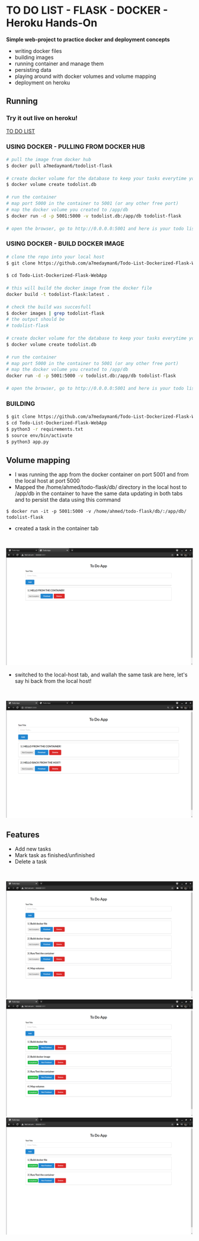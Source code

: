 # TO DO LIST - FLASK - DOCKER - Heroku Hands-On

<b>Simple web-project to practice docker and deployment concepts </b>
- writing docker files
- building images
- running container and manage them
- persisting data 
- playing around with docker volumes and volume mapping
- deployment on heroku

## Running 

### Try it out live on heroku!
[TO DO LIST](https://todolist-flask-docker-practice.herokuapp.com/)

### USING DOCKER - PULLING FROM DOCKER HUB

```bash
# pull the image from docker hub
$ docker pull a7medayman6/todolist-flask

# create docker volume for the database to keep your tasks everytime you run ir
$ docker volume create todolist.db

# run the container
# map port 5000 in the container to 5001 (or any other free port)
# map the docker volume you created to /app/db 
$ docker run -d -p 5001:5000 -v todolist.db:/app/db todolist-flask

# open the browser, go to http://0.0.0.0:5001 and here is your todo list up and running
```

### USING DOCKER - BUILD DOCKER IMAGE

```bash
# clone the repo into your local host
$ git clone https://github.com/a7medayman6/Todo-List-Dockerized-Flask-WebApp

$ cd Todo-List-Dockerized-Flask-WebApp

# this will build the docker image from the docker file
docker build -t todolist-flask:latest .

# check the build was succesfull
$ docker images | grep todolist-flask
# the output should be
# todolist-flask

# create docker volume for the database to keep your tasks everytime you run it
$ docker volume create todolist.db

# run the container
# map port 5000 in the container to 5001 (or any other free port)
# map the docker volume you created to /app/db 
docker run -d -p 5001:5000 -v todolist.db:/app/db todolist-flask

# open the browser, go to http://0.0.0.0:5001 and here is your todo list up and running
```
### BUILDING

```bash
$ git clone https://github.com/a7medayman6/Todo-List-Dockerized-Flask-WebApp
$ cd Todo-List-Dockerized-Flask-WebApp
$ python3 -r requirements.txt
$ source env/bin/activate
$ python3 app.py
```
## Volume mapping 
- I was running the app from the docker container on port 5001 and from the local host at port 5000 
- Mapped the /home/ahmed/todo-flask/db/ directory in the local host to /app/db in the container to have the same data updating in both tabs and to persist the data using this command
```docker 
$ docker run -it -p 5001:5000 -v /home/ahmed/todo-flask/db/:/app/db/ todolist-flask
```
- created a task in the container tab
<br>

![Image of the app from container](Screenshots/3.png)

- switched to the local-host tab, and wallah the same task are here, let's say hi back from the local host!
<br>

![Image of the app from local-host](Screenshots/4.png)

## Features
- Add new tasks
- Mark task as finished/unfinished
- Delete a task
<br>

![add tasks](Screenshots/5.png)
![mark as finished](Screenshots/6.png)
![delete tasks](Screenshots/7.png)
